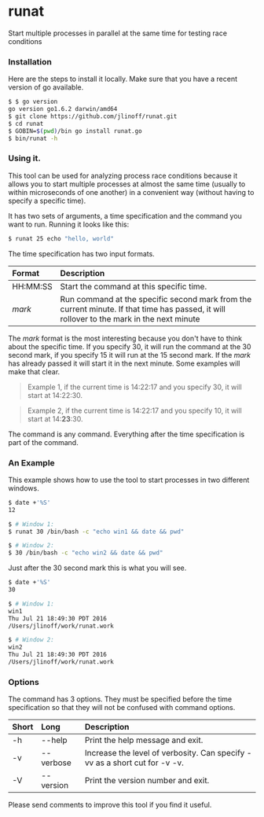 # runat
Start multiple processes in parallel at the same time for testing race conditions

### Installation
Here are the steps to install it locally. Make sure that you have a recent version of go available.

```bash
$ $ go version
go version go1.6.2 darwin/amd64
$ git clone https://github.com/jlinoff/runat.git
$ cd runat
$ GOBIN=$(pwd)/bin go install runat.go
$ bin/runat -h
```
### Using it.
This tool can be used for analyzing process race conditions because it allows you to start multiple
processes at almost the same time (usually to within microseconds of one another) in a convenient
way (without having to specify a specific time).

It has two sets of arguments, a time specification and the command you want to run. Running it looks like this:

```bash
$ runat 25 echo "hello, world"
```

The time specification has two input formats.

| Format | Description |
| :---   | :---------- |
| HH:MM:SS | Start the command at this specific time. |
| _mark_ | Run command at the specific second mark from the current minute. If that time has passed, it will rollover to the mark in the next minute|

The _mark_ format is the most interesting because you don't have to think about the specific time.
If you specify 30, it will run the command at the 30 second mark, if you specify 15 it will run at the 15 second mark.
If the _mark_ has already passed it will start it in the next minute. Some examples will make that clear.

> Example 1, if the current time is 14:22:17 and you specify 30, it will start at 14:22:30.

> Example 2, if the current time is 14:22:17 and you specify 10, it will start at 14:**23**:30.

The command is any command. Everything after the time specification is part of the command.

### An Example
This example shows how to use the tool to start processes in two different windows.

```bash
$ date +'%S'
12

$ # Window 1:
$ runat 30 /bin/bash -c "echo win1 && date && pwd"

$ # Window 2:
$ 30 /bin/bash -c "echo win2 && date && pwd"
```

Just after the 30 second mark this is what you will see.

```bash
$ date +'%S'
30

$ # Window 1:
win1
Thu Jul 21 18:49:30 PDT 2016
/Users/jlinoff/work/runat.work

$ # Window 2:
win2
Thu Jul 21 18:49:30 PDT 2016
/Users/jlinoff/work/runat.work
```

### Options
The command has 3 options. They must be specified before the time specification so that they will not be confused with command options.

| Short | Long      | Description |
| :---- | :-------- | :---------- |
| -h    | --help    | Print the help message and exit. |
| -v    | --verbose | Increase the level of verbosity. Can specify -vv as a short cut for -v -v. |
| -V    | --version | Print the version number and exit. |

Please send comments to improve this tool if you find it useful.
